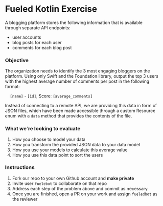 # Fueled Kotlin Exercise

A blogging platform stores the following information that is available through separate API endpoints:
+ user accounts
+ blog posts for each user
+ comments for each blog post

### Objective
The organization needs to identify the 3 most engaging bloggers on the platform. Using only Swift and the Foundation library, output the top 3 users with the highest average number of comments per post in the following format:

&nbsp;&nbsp;&nbsp; `[name]` - `[id]`, Score: `[average_comments]`

Instead of connecting to a remote API, we are providing this data in form of JSON files, which have been made accessible through a custom Resource enum with a `data` method that provides the contents of the file.

### What we're looking to evaluate
1. How you choose to model your data
2. How you transform the provided JSON data to your data model
3. How you use your models to calculate this average value
4. How you use this data point to sort the users

### Instructions
1. Fork our repo to your own Github account and **make private**
2. Invite user `fuelebot` to collaborate on that repo
3. Address each step of the problem above and commit as necessary
4. Once you are finished, open a PR on your work and assign `fueledbot` as the reviewer
